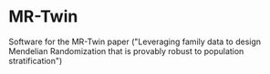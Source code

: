 # MR-Twin
Software for the MR-Twin paper ("Leveraging family data to design Mendelian Randomization that is provably robust to population stratification")
